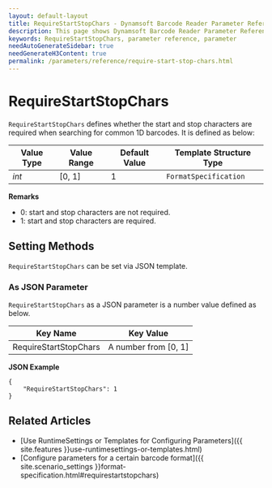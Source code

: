 ```yaml
---
layout: default-layout
title: RequireStartStopChars - Dynamsoft Barcode Reader Parameter Reference
description: This page shows Dynamsoft Barcode Reader Parameter Reference for RequireStartStopChars.
keywords: RequireStartStopChars, parameter reference, parameter
needAutoGenerateSidebar: true
needGenerateH3Content: true
permalink: /parameters/reference/require-start-stop-chars.html
---
```



# RequireStartStopChars 

`RequireStartStopChars` defines whether the start and stop characters are required when searching for common 1D barcodes. It is defined as below:

| Value Type | Value Range | Default Value | Template Structure Type |
| ---------- | ----------- | ------------- | ----------------------- |
| *int* | [0, 1] | 1 | `FormatSpecification` |


**Remarks**     
- 0: start and stop characters are not required.
- 1: start and stop characters are required.


    
## Setting Methods
`RequireStartStopChars` can be set via JSON template.

### As JSON Parameter
`RequireStartStopChars` as a JSON parameter is a number value defined as below.   

| Key Name | Key Value |
| -------- | --------- |
| RequireStartStopChars | A number from [0, 1] |


**JSON Example**   
```
{
    "RequireStartStopChars": 1
}
```


<!--
## Impacts on Performance
### Speed
`RequireStartStopChars` has no influence on the Speed.

### Read Rate
Setting `RequireStartStopChars` to an appropriate value may improve the Read Rate. 

### Accuracy
Setting `RequireStartStopChars` to an appropriate value may improve the Accuracy.

-->
## Related Articles
- [Use RuntimeSettings or Templates for Configuring Parameters]({{ site.features }}use-runtimesettings-or-templates.html)
- [Configure parameters for a certain barcode format]({{ site.scenario_settings }}format-specification.html#requirestartstopchars)
